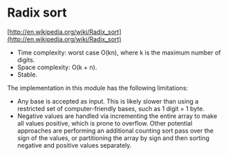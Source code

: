 # Radix sort

[http://en.wikipedia.org/wiki/Radix_sort](http://en.wikipedia.org/wiki/Radix_sort)

* Time complexity: worst case O(kn), where k is the maximum number of digits.
* Space complexity: O(k + n).
* Stable.

The implementation in this module has the following limitations:

* Any base is accepted as input. This is likely slower than using a restricted set of computer-friendly bases, such as
1 digit = 1 byte.
* Negative values are handled via incrementing the entire array to make all values positive, which is prone to overflow.
Other potential approaches are performing an additional counting sort pass over the sign of the values, or partitioning
the array by sign and then sorting negative and positive values separately.

